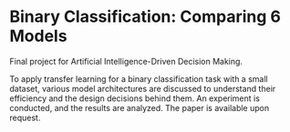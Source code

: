 # Binary Classification: Comparing 6 Models
Final project for Artificial Intelligence-Driven Decision Making.

To apply transfer learning for a binary classification task with a small dataset, various model architectures are discussed to understand their efficiency and the design decisions behind them. An experiment is conducted, and the results are analyzed.
The paper is available upon request.
